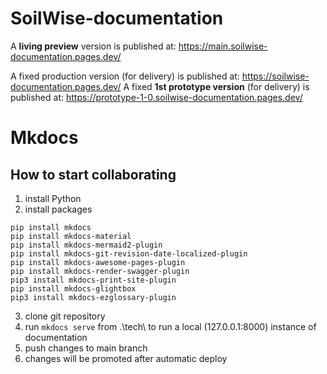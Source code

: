 # SoilWise-documentation

A **living preview** version is published at: https://main.soilwise-documentation.pages.dev/

A fixed production version (for delivery) is published at: https://soilwise-documentation.pages.dev/
A fixed **1st prototype version** (for delivery) is published at: https://prototype-1-0.soilwise-documentation.pages.dev/

# Mkdocs

## How to start collaborating

1. install Python
2. install packages

```
pip install mkdocs
pip install mkdocs-material
pip install mkdocs-mermaid2-plugin
pip install mkdocs-git-revision-date-localized-plugin
pip install mkdocs-awesome-pages-plugin
pip install mkdocs-render-swagger-plugin
pip3 install mkdocs-print-site-plugin
pip install mkdocs-glightbox
pip3 install mkdocs-ezglossary-plugin
```

3. clone git repository
4. run `mkdocs serve` from .\tech\ to run a local (127.0.0.1:8000) instance of documentation
5. push changes to main branch
6. changes will be promoted after automatic deploy
